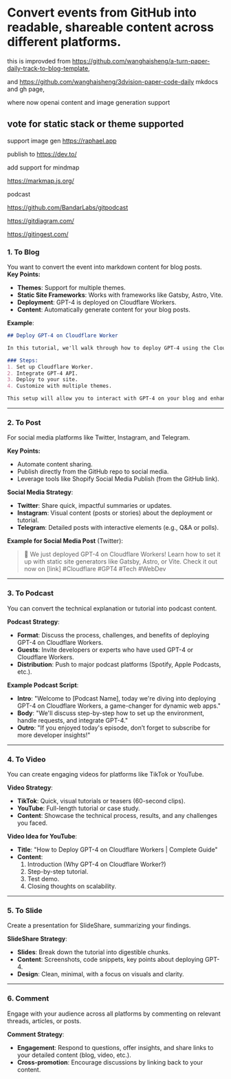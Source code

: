 # Convert events from GitHub into readable, shareable content across different platforms.



this is improvded from https://github.com/wanghaisheng/a-turn-paper-daily-track-to-blog-template, 

and https://github.com/wanghaisheng/3dvision-paper-code-daily mkdocs and gh page,

where now openai content  and image generation support 


## vote for static stack or theme supported 

support  image gen https://raphael.app

publish to https://dev.to/

add support for mindmap

https://markmap.js.org/


podcast

https://github.com/BandarLabs/gitpodcast

https://gitdiagram.com/

https://gitingest.com/




### 1. **To Blog**

You want to convert the event into markdown content for blog posts.  
**Key Points:**
- **Themes**: Support for multiple themes.
- **Static Site Frameworks**: Works with frameworks like Gatsby, Astro, Vite.
- **Deployment**: GPT-4 is deployed on Cloudflare Workers.
- **Content**: Automatically generate content for your blog posts.

**Example**:

```markdown
## Deploy GPT-4 on Cloudflare Worker

In this tutorial, we'll walk through how to deploy GPT-4 using the Cloudflare Worker service. You can integrate it into a variety of static site generators like Gatsby, Astro, or Vite.

### Steps:
1. Set up Cloudflare Worker.
2. Integrate GPT-4 API.
3. Deploy to your site.
4. Customize with multiple themes.

This setup will allow you to interact with GPT-4 on your blog and enhance content generation.
```

---

### 2. **To Post**

For social media platforms like Twitter, Instagram, and Telegram.

**Key Points:**
- Automate content sharing.
- Publish directly from the GitHub repo to social media.
- Leverage tools like Shopify Social Media Publish (from the GitHub link).

**Social Media Strategy**:
- **Twitter**: Share quick, impactful summaries or updates.
- **Instagram**: Visual content (posts or stories) about the deployment or tutorial.
- **Telegram**: Detailed posts with interactive elements (e.g., Q&A or polls).

**Example for Social Media Post** (Twitter):

> 🚀 We just deployed GPT-4 on Cloudflare Workers! Learn how to set it up with static site generators like Gatsby, Astro, or Vite. Check it out now on [link] #Cloudflare #GPT4 #Tech #WebDev

---

### 3. **To Podcast**

You can convert the technical explanation or tutorial into podcast content.

**Podcast Strategy**:
- **Format**: Discuss the process, challenges, and benefits of deploying GPT-4 on Cloudflare Workers.
- **Guests**: Invite developers or experts who have used GPT-4 or Cloudflare Workers.
- **Distribution**: Push to major podcast platforms (Spotify, Apple Podcasts, etc.).

**Example Podcast Script**:
- **Intro**: "Welcome to [Podcast Name], today we're diving into deploying GPT-4 on Cloudflare Workers, a game-changer for dynamic web apps."
- **Body**: "We'll discuss step-by-step how to set up the environment, handle requests, and integrate GPT-4."
- **Outro**: "If you enjoyed today's episode, don’t forget to subscribe for more developer insights!"

---

### 4. **To Video**

You can create engaging videos for platforms like TikTok or YouTube.

**Video Strategy**:
- **TikTok**: Quick, visual tutorials or teasers (60-second clips).
- **YouTube**: Full-length tutorial or case study.
- **Content**: Showcase the technical process, results, and any challenges you faced.

**Video Idea for YouTube**:
- **Title**: "How to Deploy GPT-4 on Cloudflare Workers | Complete Guide"
- **Content**:
    1. Introduction (Why GPT-4 on Cloudflare Worker?)
    2. Step-by-step tutorial.
    3. Test demo.
    4. Closing thoughts on scalability.

---

### 5. **To Slide**

Create a presentation for SlideShare, summarizing your findings.

**SlideShare Strategy**:
- **Slides**: Break down the tutorial into digestible chunks.
- **Content**: Screenshots, code snippets, key points about deploying GPT-4.
- **Design**: Clean, minimal, with a focus on visuals and clarity.

---

### 6. **Comment** 

Engage with your audience across all platforms by commenting on relevant threads, articles, or posts.

**Comment Strategy**:
- **Engagement**: Respond to questions, offer insights, and share links to your detailed content (blog, video, etc.).
- **Cross-promotion**: Encourage discussions by linking back to your content.
